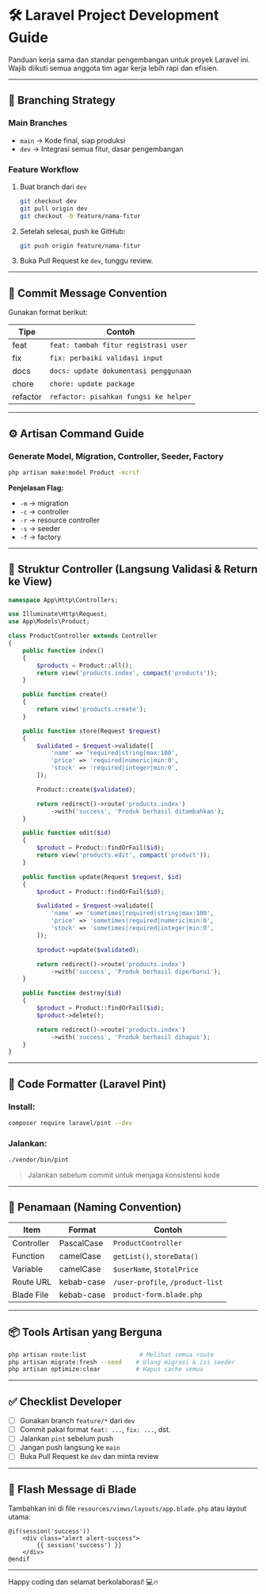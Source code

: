 # 🛠️ Laravel Project Development Guide

Panduan kerja sama dan standar pengembangan untuk proyek Laravel ini. Wajib diikuti semua anggota tim agar kerja lebih rapi dan efisien.

---

## 🚀 Branching Strategy

### Main Branches
- `main` → Kode final, siap produksi
- `dev` → Integrasi semua fitur, dasar pengembangan

### Feature Workflow
1. Buat branch dari `dev`
    ```bash
    git checkout dev
    git pull origin dev
    git checkout -b feature/nama-fitur
    ```

2. Setelah selesai, push ke GitHub:
    ```bash
    git push origin feature/nama-fitur
    ```

3. Buka Pull Request ke `dev`, tunggu review.

---

## 🧾 Commit Message Convention

Gunakan format berikut:

| Tipe | Contoh |
|------|--------|
| feat | `feat: tambah fitur registrasi user` |
| fix | `fix: perbaiki validasi input` |
| docs | `docs: update dokumentasi penggunaan` |
| chore | `chore: update package` |
| refactor | `refactor: pisahkan fungsi ke helper` |

---

## ⚙️ Artisan Command Guide

### Generate Model, Migration, Controller, Seeder, Factory
```bash
php artisan make:model Product -mcrsf
```

**Penjelasan Flag:**
- `-m` → migration
- `-c` → controller
- `-r` → resource controller
- `-s` → seeder
- `-f` → factory
---

## 🧠 Struktur Controller (Langsung Validasi & Return ke View)

```php
namespace App\Http\Controllers;

use Illuminate\Http\Request;
use App\Models\Product;

class ProductController extends Controller
{
    public function index()
    {
        $products = Product::all();
        return view('products.index', compact('products'));
    }

    public function create()
    {
        return view('products.create');
    }

    public function store(Request $request)
    {
        $validated = $request->validate([
            'name' => 'required|string|max:100',
            'price' => 'required|numeric|min:0',
            'stock' => 'required|integer|min:0',
        ]);

        Product::create($validated);

        return redirect()->route('products.index')
            ->with('success', 'Produk berhasil ditambahkan');
    }

    public function edit($id)
    {
        $product = Product::findOrFail($id);
        return view('products.edit', compact('product'));
    }

    public function update(Request $request, $id)
    {
        $product = Product::findOrFail($id);

        $validated = $request->validate([
            'name' => 'sometimes|required|string|max:100',
            'price' => 'sometimes|required|numeric|min:0',
            'stock' => 'sometimes|required|integer|min:0',
        ]);

        $product->update($validated);

        return redirect()->route('products.index')
            ->with('success', 'Produk berhasil diperbarui');
    }

    public function destroy($id)
    {
        $product = Product::findOrFail($id);
        $product->delete();

        return redirect()->route('products.index')
            ->with('success', 'Produk berhasil dihapus');
    }
}
```

---

## 🧼 Code Formatter (Laravel Pint)

### Install:
```bash
composer require laravel/pint --dev
```

### Jalankan:
```bash
./vendor/bin/pint
```

> Jalankan sebelum commit untuk menjaga konsistensi kode

---

## 📝 Penamaan (Naming Convention)

| Item | Format | Contoh |
|------|--------|--------|
| Controller | PascalCase | `ProductController` |
| Function | camelCase | `getList()`, `storeData()` |
| Variable | camelCase | `$userName`, `$totalPrice` |
| Route URL | kebab-case | `/user-profile`, `/product-list` |
| Blade File | kebab-case | `product-form.blade.php` |

---

## 📦 Tools Artisan yang Berguna

```bash
php artisan route:list               # Melihat semua route
php artisan migrate:fresh --seed    # Ulang migrasi & isi seeder
php artisan optimize:clear          # Hapus cache semua
```

---

## ✅ Checklist Developer

- [ ] Gunakan branch `feature/*` dari `dev`
- [ ] Commit pakai format `feat: ...`, `fix: ...`, dst.
- [ ] Jalankan `pint` sebelum push
- [ ] Jangan push langsung ke `main`
- [ ] Buka Pull Request ke `dev` dan minta review

---

## 💬 Flash Message di Blade

Tambahkan ini di file `resources/views/layouts/app.blade.php` atau layout utama:

```blade
@if(session('success'))
    <div class="alert alert-success">
        {{ session('success') }}
    </div>
@endif
```

---

Happy coding dan selamat berkolaborasi! 💻🔥
